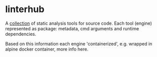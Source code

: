linterhub
=========

A [collection](https://repometric.github.io/linterhub/) of static analysis tools for source code. Each tool (engine) represented as package: metadata, cmd arguments and runtime dependencies. 

Based on this information each engine 'containerized', e.g. wrapped in alpine docker container, more info here.
